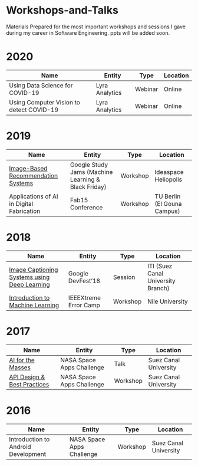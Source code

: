 # Workshops-and-Talks
Materials Prepared for the most important workshops and sessions I gave during my career in Software Engineering.
ppts will be added soon.


# **2020**

|  Name | Entity  | Type  |  Location |
|---|---|---|---|
| Using Data Science for COVID-19  |  Lyra Analytics |  Webinar |  Online |
| Using Computer Vision to detect COVID-19  | Lyra Analytics  | Webinar  | Online  | 

   
# **2019**

|  Name | Entity  | Type  |  Location |
|---|---|---|---|
| [Image-Based Recommendation Systems](https://docs.google.com/presentation/d/1SU-3GDplDWxUxtbN3LPzF5BFxQQM3SCNsc4UCVO_TqI/edit?usp=sharing)  |  Google Study Jams (Machine Learning & Black Friday) |  Workshop |  Ideaspace Heliopolis |
| Applications of AI in Digital Fabrication  | Fab15 Conference  | Workshop  | TU Berlin (El Gouna Campus)  | 

 
# **2018**

|  Name | Entity  | Type  |  Location |
|---|---|---|---|
|  [Image Captioning Systems using Deep Learning](https://docs.google.com/presentation/d/1U_Ewq0vfPXgARb-0kCEg2i1zy3myhzTZLB6jqJC0wng/edit?usp=sharing)  |  Google DevFest’18  |  Session |  ITI (Suez Canal University Branch) |
| [Introduction to Machine Learning](https://docs.google.com/presentation/d/1ckkDNLZ08Lzg8R6DcGQ1QvApXuwMg6legSwdOjLaSb4/edit?usp=sharing)  | IEEEXtreme Error Camp  | Workshop  | Nile University  | 

# **2017**

|  Name | Entity  | Type  |  Location |
|---|---|---|---|
|  [AI for the Masses](https://docs.google.com/presentation/d/1eCDfJkrBjRYbsKBITNkGeihLiVKbamQn4VRSpiiP_dY/edit?usp=sharing)  |  NASA Space Apps Challenge  |  Talk |  Suez Canal University |
| [API Design & Best Practices](https://docs.google.com/presentation/d/1e9JE5uz2g1jBJ0CEuzlQlWn6wKXAzxiqA1I_N-oWDto/edit?usp=sharing) | NASA Space Apps Challenge  | Workshop  | Suez Canal University  | 


# **2016**

|  Name | Entity  | Type  |  Location |
|---|---|---|---|
|  Introduction to Android Development |  NASA Space Apps Challenge  |  Workshop |  Suez Canal University |
